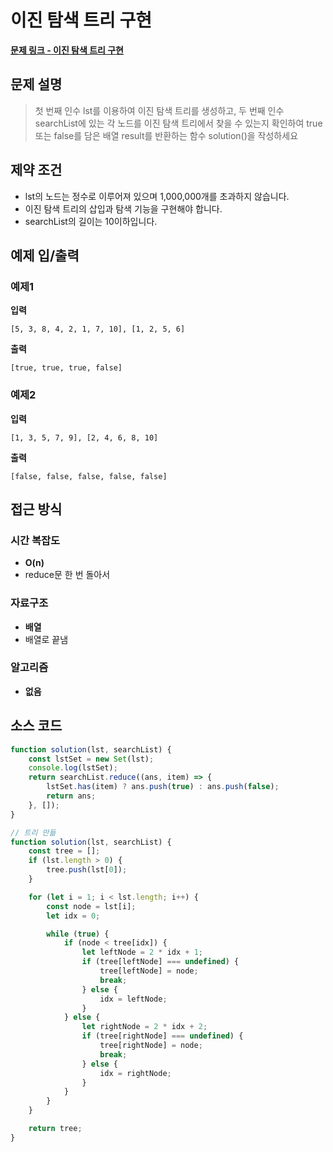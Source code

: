 # 이진 탐색 트리 구현

**[문제 링크 - 이진 탐색 트리 구현](https://github.com/kciter/coding-interview-js/blob/main/solution/27.js)**

## 문제 설명

> 첫 번째 인수 lst를 이용하여 이진 탐색 트리를 생성하고, 두 번째 인수 searchList에 있는 각 노드를 이진 탐색 트리에서 찾을 수 있는지 확인하여 true 또는 false를 담은 배열 result를 반환하는 함수 solution()을 작성하세요

## 제약 조건

-   lst의 노드는 정수로 이루어져 있으며 1,000,000개를 초과하지 않습니다.
-   이진 탐색 트리의 삽입과 탐색 기능을 구현해야 합니다.
-   searchList의 길이는 10이하입니다.

## 예제 입/출력

### 예제1

**입력**

```
[5, 3, 8, 4, 2, 1, 7, 10], [1, 2, 5, 6]
```

**출력**

```
[true, true, true, false]
```

### 예제2

**입력**

```
[1, 3, 5, 7, 9], [2, 4, 6, 8, 10]
```

**출력**

```
[false, false, false, false, false]
```

## 접근 방식

### 시간 복잡도

-   **O(n)**
-   reduce문 한 번 돌아서

### 자료구조

-   **배열**
-   배열로 끝냄

### 알고리즘

-   **없음**

## 소스 코드

```javascript
function solution(lst, searchList) {
    const lstSet = new Set(lst);
    console.log(lstSet);
    return searchList.reduce((ans, item) => {
        lstSet.has(item) ? ans.push(true) : ans.push(false);
        return ans;
    }, []);
}

// 트리 만듦
function solution(lst, searchList) {
    const tree = [];
    if (lst.length > 0) {
        tree.push(lst[0]);
    }

    for (let i = 1; i < lst.length; i++) {
        const node = lst[i];
        let idx = 0;

        while (true) {
            if (node < tree[idx]) {
                let leftNode = 2 * idx + 1;
                if (tree[leftNode] === undefined) {
                    tree[leftNode] = node;
                    break;
                } else {
                    idx = leftNode;
                }
            } else {
                let rightNode = 2 * idx + 2;
                if (tree[rightNode] === undefined) {
                    tree[rightNode] = node;
                    break;
                } else {
                    idx = rightNode;
                }
            }
        }
    }

    return tree;
}
```
